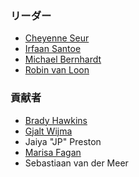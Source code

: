 ### リーダー
* [Cheyenne Seur](mailto:cheyenne.seur@gmail.com)
* [Irfaan Santoe](mailto:irfaan.santoe@owasp.org)
* [Michael Bernhardt](https://de.linkedin.com/in/michael-bernhardt-cyber)
* [Robin van Loon](mailto:robin.vanloon@owasp.org)

### 貢献者
* [Brady Hawkins](https://www.linkedin.com/in/brady-hawkins/)
* [Gjalt Wijma](https://www.linkedin.com/in/gtwijma/)
* Jaiya "JP" Preston
* [Marisa Fagan](https://www.linkedin.com/in/marisafagan/)
* Sebastiaan van der Meer
